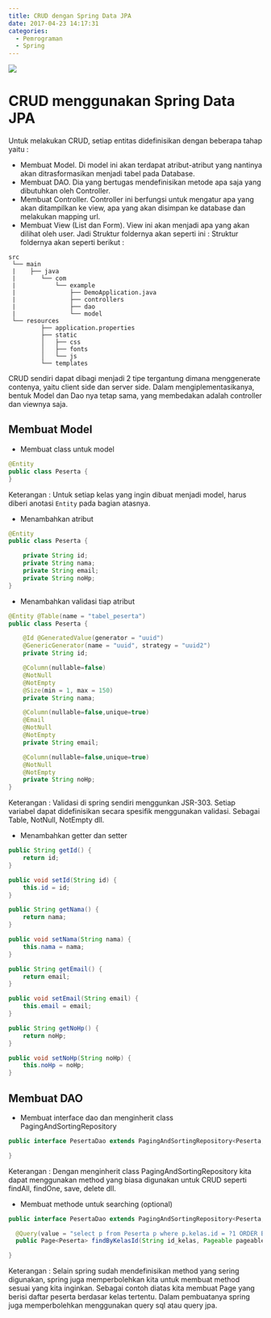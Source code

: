```yaml
---
title: CRUD dengan Spring Data JPA
date: 2017-04-23 14:17:31
categories:
  - Pemrograman
  - Spring
---
```

![](/images/springboot.png)


# CRUD menggunakan Spring Data JPA

Untuk melakukan CRUD, setiap entitas didefinisikan dengan beberapa tahap yaitu :
- Membuat Model.
  Di model ini akan terdapat atribut-atribut yang nantinya akan ditrasformasikan menjadi tabel pada Database.
- Membuat DAO.
  Dia yang bertugas mendefinisikan metode apa saja yang dibutuhkan oleh Controller.
- Membuat Controller.
  Controller ini berfungsi untuk mengatur apa yang akan ditampilkan ke view, apa yang akan disimpan ke database dan melakukan mapping url.
- Membuat View (List dan Form).
  View ini akan menjadi apa yang akan dilihat oleh user.
Jadi Struktur foldernya akan seperti ini :
Struktur foldernya akan seperti berikut :
```
src
 └── main
 |    ├── java
 |       └── com
 |           └── example
 |               ├── DemoApplication.java
 |               ├── controllers
 |               ├── dao
 |               └── model
 └── resources
         ├── application.properties
         ├── static
         │   ├── css
         │   ├── fonts
         │   └── js
         └── templates
```

CRUD sendiri dapat dibagi menjadi 2 tipe tergantung dimana menggenerate contenya, yaitu client side dan server side.  Dalam mengiplementasikanya, bentuk Model dan Dao nya tetap sama, yang membedakan adalah controller dan viewnya saja.

## Membuat Model
- Membuat class untuk model

```java
@Entity
public class Peserta {
}
```
Keterangan :
Untuk setiap kelas yang ingin dibuat menjadi model, harus diberi anotasi `Entity` pada bagian atasnya.
- Menambahkan atribut

```java
@Entity
public class Peserta {

    private String id;
    private String nama;
    private String email;
    private String noHp;
}
```
- Menambahkan validasi tiap atribut

```java
@Entity @Table(name = "tabel_peserta")
public class Peserta {

    @Id @GeneratedValue(generator = "uuid")
    @GenericGenerator(name = "uuid", strategy = "uuid2")
    private String id;

    @Column(nullable=false)
    @NotNull
    @NotEmpty
    @Size(min = 1, max = 150)
    private String nama;  

    @Column(nullable=false,unique=true)
    @Email
    @NotNull
    @NotEmpty
    private String email;

    @Column(nullable=false,unique=true)
    @NotNull
    @NotEmpty
    private String noHp;
}
```
Keterangan :
Validasi di spring sendiri menggunkan JSR-303. Setiap variabel dapat didefinisikan secara spesifik menggunakan validasi. Sebagai Table, NotNull, NotEmpty dll.

- Menambahkan getter dan setter

```java
public String getId() {
    return id;
}

public void setId(String id) {
    this.id = id;
}

public String getNama() {
    return nama;
}

public void setNama(String nama) {
    this.nama = nama;
}

public String getEmail() {
    return email;
}

public void setEmail(String email) {
    this.email = email;
}

public String getNoHp() {
    return noHp;
}

public void setNoHp(String noHp) {
    this.noHp = noHp;
}
```

## Membuat DAO
- Membuat interface dao dan menginherit class PagingAndSortingRepository

```java
public interface PesertaDao extends PagingAndSortingRepository<Peserta, String>{

}
```
Keterangan :
Dengan menginherit class PagingAndSortingRepository kita dapat menggunakan method yang biasa digunakan untuk CRUD seperti findAll, findOne, save, delete dll.

- Membuat methode untuk searching (optional)

```java
public interface PesertaDao extends PagingAndSortingRepository<Peserta, String>{

  @Query(value = "select p from Peserta p where p.kelas.id = ?1 ORDER BY id_kelas")
  public Page<Peserta> findByKelasId(String id_kelas, Pageable pageable);

}
```
Keterangan :
Selain spring sudah mendefinisikan method yang sering digunakan, spring juga memperbolehkan kita untuk membuat method sesuai yang kita inginkan. Sebagai contoh diatas kita membuat Page yang berisi daftar peserta berdasar kelas tertentu. Dalam pembuatanya spring juga memperbolehkan menggunakan query sql atau query jpa.
